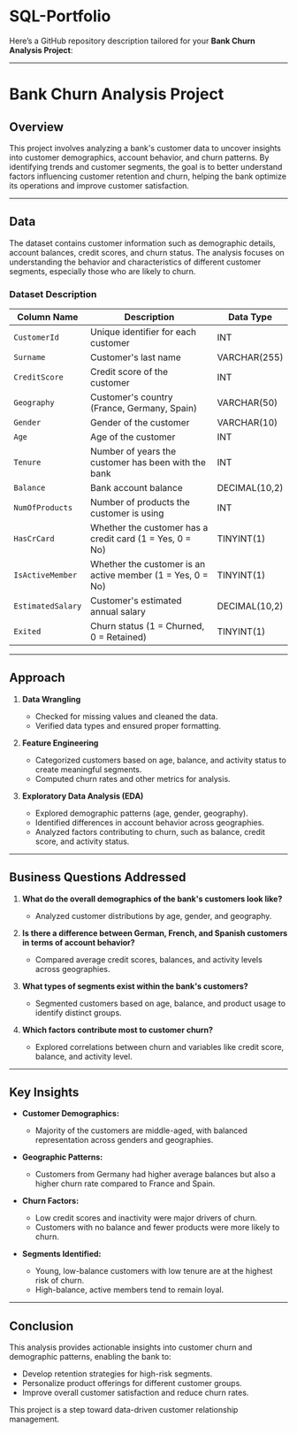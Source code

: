 # SQL-Portfolio
Here’s a GitHub repository description tailored for your **Bank Churn Analysis Project**:

---

# Bank Churn Analysis Project

## **Overview**

This project involves analyzing a bank's customer data to uncover insights into customer demographics, account behavior, and churn patterns. By identifying trends and customer segments, the goal is to better understand factors influencing customer retention and churn, helping the bank optimize its operations and improve customer satisfaction.

---

## **Data**

The dataset contains customer information such as demographic details, account balances, credit scores, and churn status. The analysis focuses on understanding the behavior and characteristics of different customer segments, especially those who are likely to churn.

### **Dataset Description**

| Column Name          | Description                                | Data Type        |
|----------------------|--------------------------------------------|------------------|
| `CustomerId`         | Unique identifier for each customer        | INT              |
| `Surname`            | Customer's last name                      | VARCHAR(255)     |
| `CreditScore`        | Credit score of the customer               | INT              |
| `Geography`          | Customer's country (France, Germany, Spain)| VARCHAR(50)      |
| `Gender`             | Gender of the customer                    | VARCHAR(10)      |
| `Age`                | Age of the customer                       | INT              |
| `Tenure`             | Number of years the customer has been with the bank | INT     |
| `Balance`            | Bank account balance                      | DECIMAL(10,2)    |
| `NumOfProducts`      | Number of products the customer is using  | INT              |
| `HasCrCard`          | Whether the customer has a credit card (1 = Yes, 0 = No) | TINYINT(1) |
| `IsActiveMember`     | Whether the customer is an active member (1 = Yes, 0 = No) | TINYINT(1) |
| `EstimatedSalary`    | Customer's estimated annual salary        | DECIMAL(10,2)    |
| `Exited`             | Churn status (1 = Churned, 0 = Retained)  | TINYINT(1)       |

---

## **Approach**

1. **Data Wrangling**  
   - Checked for missing values and cleaned the data.  
   - Verified data types and ensured proper formatting.  

2. **Feature Engineering**  
   - Categorized customers based on age, balance, and activity status to create meaningful segments.  
   - Computed churn rates and other metrics for analysis.  

3. **Exploratory Data Analysis (EDA)**  
   - Explored demographic patterns (age, gender, geography).  
   - Identified differences in account behavior across geographies.  
   - Analyzed factors contributing to churn, such as balance, credit score, and activity status.  

---

## **Business Questions Addressed**

1. **What do the overall demographics of the bank's customers look like?**  
   - Analyzed customer distributions by age, gender, and geography.  

2. **Is there a difference between German, French, and Spanish customers in terms of account behavior?**  
   - Compared average credit scores, balances, and activity levels across geographies.  

3. **What types of segments exist within the bank's customers?**  
   - Segmented customers based on age, balance, and product usage to identify distinct groups.  

4. **Which factors contribute most to customer churn?**  
   - Explored correlations between churn and variables like credit score, balance, and activity level.  

---

## **Key Insights**

- **Customer Demographics:**  
  - Majority of the customers are middle-aged, with balanced representation across genders and geographies.  

- **Geographic Patterns:**  
  - Customers from Germany had higher average balances but also a higher churn rate compared to France and Spain.  

- **Churn Factors:**  
  - Low credit scores and inactivity were major drivers of churn.  
  - Customers with no balance and fewer products were more likely to churn.  

- **Segments Identified:**  
  - Young, low-balance customers with low tenure are at the highest risk of churn.  
  - High-balance, active members tend to remain loyal.  

---

## **Conclusion**

This analysis provides actionable insights into customer churn and demographic patterns, enabling the bank to:  
- Develop retention strategies for high-risk segments.  
- Personalize product offerings for different customer groups.  
- Improve overall customer satisfaction and reduce churn rates.  

This project is a step toward data-driven customer relationship management.  




